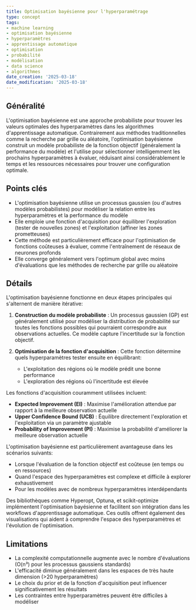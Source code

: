 ```yaml
---
title: Optimisation bayésienne pour l'hyperparamétrage
type: concept
tags:
- machine learning
- optimisation bayésienne
- hyperparamètres
- apprentissage automatique
- optimisation
- probabilité
- modélisation
- data science
- algorithmes
date_creation: '2025-03-18'
date_modification: '2025-03-18'
---
```


## Généralité

L'optimisation bayésienne est une approche probabiliste pour trouver les valeurs optimales des hyperparamètres dans les algorithmes d'apprentissage automatique. Contrairement aux méthodes traditionnelles comme la recherche par grille ou aléatoire, l'optimisation bayésienne construit un modèle probabiliste de la fonction objectif (généralement la performance du modèle) et l'utilise pour sélectionner intelligemment les prochains hyperparamètres à évaluer, réduisant ainsi considérablement le temps et les ressources nécessaires pour trouver une configuration optimale.

## Points clés

- L'optimisation bayésienne utilise un processus gaussien (ou d'autres modèles probabilistes) pour modéliser la relation entre les hyperparamètres et la performance du modèle
- Elle emploie une fonction d'acquisition pour équilibrer l'exploration (tester de nouvelles zones) et l'exploitation (affiner les zones prometteuses)
- Cette méthode est particulièrement efficace pour l'optimisation de fonctions coûteuses à évaluer, comme l'entraînement de réseaux de neurones profonds
- Elle converge généralement vers l'optimum global avec moins d'évaluations que les méthodes de recherche par grille ou aléatoire

## Détails

L'optimisation bayésienne fonctionne en deux étapes principales qui s'alternent de manière itérative:

1. **Construction du modèle probabiliste** : Un processus gaussien (GP) est généralement utilisé pour modéliser la distribution de probabilité sur toutes les fonctions possibles qui pourraient correspondre aux observations actuelles. Ce modèle capture l'incertitude sur la fonction objectif.

2. **Optimisation de la fonction d'acquisition** : Cette fonction détermine quels hyperparamètres tester ensuite en équilibrant:
   - L'exploitation des régions où le modèle prédit une bonne performance
   - L'exploration des régions où l'incertitude est élevée

Les fonctions d'acquisition couramment utilisées incluent:
- **Expected Improvement (EI)** : Maximise l'amélioration attendue par rapport à la meilleure observation actuelle
- **Upper Confidence Bound (UCB)** : Équilibre directement l'exploration et l'exploitation via un paramètre ajustable
- **Probability of Improvement (PI)** : Maximise la probabilité d'améliorer la meilleure observation actuelle

L'optimisation bayésienne est particulièrement avantageuse dans les scénarios suivants:
- Lorsque l'évaluation de la fonction objectif est coûteuse (en temps ou en ressources)
- Quand l'espace des hyperparamètres est complexe et difficile à explorer exhaustivement
- Pour les modèles avec de nombreux hyperparamètres interdépendants

Des bibliothèques comme Hyperopt, Optuna, et scikit-optimize implémentent l'optimisation bayésienne et facilitent son intégration dans les workflows d'apprentissage automatique. Ces outils offrent également des visualisations qui aident à comprendre l'espace des hyperparamètres et l'évolution de l'optimisation.

## Limitations

- La complexité computationnelle augmente avec le nombre d'évaluations (O(n³) pour les processus gaussiens standards)
- L'efficacité diminue généralement dans les espaces de très haute dimension (>20 hyperparamètres)
- Le choix du prior et de la fonction d'acquisition peut influencer significativement les résultats
- Les contraintes entre hyperparamètres peuvent être difficiles à modéliser